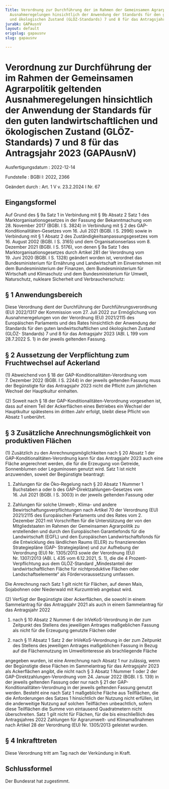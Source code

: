 ```yaml
---
Title: Verordnung zur Durchführung der im Rahmen der Gemeinsamen Agrarpolitik geltenden
  Ausnahmeregelungen hinsichtlich der Anwendung der Standards für den guten landwirtschaftlichen
  und ökologischen Zustand (GLÖZ-Standards) 7 und 8 für das Antragsjahr 2023
jurabk: GAPAusnV
layout: default
origslug: gapausnv
slug: gapausnv

---
```


# Verordnung zur Durchführung der im Rahmen der Gemeinsamen Agrarpolitik geltenden Ausnahmeregelungen hinsichtlich der Anwendung der Standards für den guten landwirtschaftlichen und ökologischen Zustand (GLÖZ-Standards) 7 und 8 für das Antragsjahr 2023 (GAPAusnV)

Ausfertigungsdatum
:   2022-12-14

Fundstelle
:   BGBl I: 2022, 2366

Geändert durch
:   Art. 1 V v. 23.2.2024 I Nr. 67


## Eingangsformel

Auf Grund des § 9a Satz 1 in Verbindung mit § 9b Absatz 2 Satz 1 des
Marktorganisationsgesetzes in der Fassung der Bekanntmachung vom
28\. November 2017 (BGBl. I S. 3824) in Verbindung mit § 2 des GAP-
Konditionalitäten-Gesetzes vom 16. Juli 2021 (BGBl. I S. 2996) sowie
in Verbindung mit § 1 Absatz 2 des Zuständigkeitsanpassungsgesetzes
vom 16. August 2002 (BGBl. I S. 3165) und dem Organisationserlass vom
8\. Dezember 2021 (BGBl. I S. 5176), von denen § 9a Satz 1 des
Marktorganisationsgesetzes durch Artikel 281 der Verordnung vom
19\. Juni 2020 (BGBl. I S. 1328) geändert worden ist, verordnet das
Bundesministerium für Ernährung und Landwirtschaft im Einvernehmen mit
dem Bundesministerium der Finanzen, dem Bundesministerium für
Wirtschaft und Klimaschutz und dem Bundesministerium für Umwelt,
Naturschutz, nukleare Sicherheit und Verbraucherschutz:


## § 1 Anwendungsbereich

Diese Verordnung dient der Durchführung der Durchführungsverordnung
(EU) 2022/1317 der Kommission vom 27. Juli 2022 zur Ermöglichung von
Ausnahmeregelungen von der Verordnung (EU) 2021/2115 des Europäischen
Parlaments und des Rates hinsichtlich der Anwendung der Standards für
den guten landwirtschaftlichen und ökologischen Zustand (GLÖZ-
Standards) 7 und 8 für das Antragsjahr 2023 (ABl. L 199 vom 28.7.2022
S. 1) in der jeweils geltenden Fassung.


## § 2 Aussetzung der Verpflichtung zum Fruchtwechsel auf Ackerland

(1) Abweichend von § 18 der GAP-Konditionalitäten-Verordnung vom
7\. Dezember 2022 (BGBl. I
S. 2244)              in der jeweils geltenden Fassung muss der
Begünstigte für das Antragsjahr 2023 nicht die Pflicht zum jährlichen
Wechsel der Hauptkultur einhalten.

(2) Soweit nach § 18 der GAP-Konditionalitäten-Verordnung vorgesehen
ist, dass auf einem Teil der Ackerflächen eines Betriebes ein Wechsel
der Hauptkultur spätestens im dritten Jahr erfolgt, bleibt diese
Pflicht von Absatz 1 unberührt.


## § 3 Zusätzliche Anrechnungsmöglichkeit von produktiven Flächen

(1) Zusätzlich zu den Anrechnungsmöglichkeiten nach § 20 Absatz 1 der
GAP-Konditionalitäten-Verordnung kann für das Antragsjahr 2023 auch
eine Fläche angerechnet werden, die für die Erzeugung von Getreide,
Sonnenblumen oder Leguminosen genutzt wird. Satz 1 ist nicht
anzuwenden, soweit der Begünstigte beantragt:

1.  Zahlungen für die Öko-Regelung nach § 20 Absatz 1 Nummer 1
    Buchstaben a oder b des GAP-Direktzahlungen-Gesetzes vom 16. Juli 2021
    (BGBl. I S. 3003) in der jeweils geltenden Fassung oder


2.  Zahlungen für solche Umwelt-, Klima- und andere
    Bewirtschaftungsverpflichtungen nach Artikel 70 der Verordnung (EU)
    2021/2115 des Europäischen Parlaments und des Rates vom 2. Dezember
    2021 mit Vorschriften für die Unterstützung der von den
    Mitgliedstaaten im Rahmen der Gemeinsamen Agrarpolitik zu erstellenden
    und durch den Europäischen Garantiefonds für die Landwirtschaft (EGFL)
    und den Europäischen Landwirtschaftsfonds für die Entwicklung des
    ländlichen Raums (ELER) zu finanzierenden Strategiepläne (GAP-
    Strategiepläne) und zur Aufhebung der Verordnung (EU)
    Nr. 1305/2013                    sowie der Verordnung (EU)
    Nr. 1307/2013                    (ABl. L 435 vom 6.12.2021, S. 1), die
    die 4 Prozent-Verpflichtung aus dem GLÖZ-Standard „Mindestanteil der
    landwirtschaftlichen Fläche für nichtproduktive Flächen oder
    Landschaftselemente“ als Fördervoraussetzung umfassen.



Die Anrechnung nach Satz 1 gilt nicht für Flächen, auf denen Mais,
Sojabohnen oder Niederwald mit Kurzumtrieb angebaut wird.

(2) Verfügt der Begünstigte über Ackerflächen, die sowohl in einem
Sammelantrag für das Antragsjahr 2021 als auch in einem Sammelantrag
für das Antragsjahr 2022

1.  nach § 10 Absatz 2 Nummer 6 der InVeKoS-Verordnung in der zum
    Zeitpunkt des Stellens des jeweiligen Antrages maßgeblichen Fassung
    als nicht für die Erzeugung genutzte Flächen oder


2.  nach § 11 Absatz 1 Satz 2 der InVeKoS-Verordnung in der zum Zeitpunkt
    des Stellens des jeweiligen Antrages maßgeblichen Fassung in Bezug auf
    die Flächennutzung im Umweltinteresse als brachliegende Fläche



angegeben wurden, ist eine Anrechnung nach Absatz 1 nur zulässig, wenn
der Begünstigte diese Flächen im Sammelantrag für das Antragsjahr 2023
als Ackerflächen angibt, die nicht nach § 3 Absatz 1 Nummer 1 oder 2
der GAP-Direktzahlungen-Verordnung vom 24. Januar 2022 (BGBl. I
S. 139) in der jeweils geltenden Fassung oder nur nach § 21 der GAP-
Konditionalitäten-Verordnung in der jeweils geltenden Fassung genutzt
werden. Besteht eine nach Satz 1 maßgebliche Fläche aus Teilflächen,
die die Anforderungen des Satzes 1 hinsichtlich der Nutzung nicht
erfüllen, ist die anderweitige Nutzung auf solchen Teilflächen
unbeachtlich, sofern diese Teilflächen die Summe von eintausend
Quadratmetern nicht überschreiten. Satz 1 gilt nicht für Flächen, für
die bis einschließlich des Antragsjahres 2022 Zahlungen für
Agrarumwelt- und Klimamaßnahmen nach Artikel 28 der Verordnung (EU)
Nr. 1305/2013 geleistet wurden.


## § 4 Inkrafttreten

Diese Verordnung tritt am Tag nach der Verkündung in Kraft.


## Schlussformel

Der Bundesrat hat zugestimmt.


